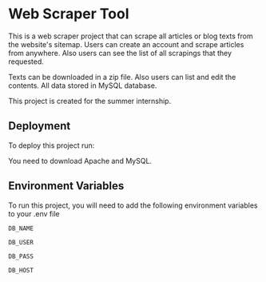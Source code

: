 # Web Scraper Tool

This is a web scraper project that can scrape all articles or blog texts from the website's sitemap. Users can create an account and scrape articles from anywhere. Also users can see the list of all scrapings that they requested. 

Texts can be downloaded in a zip file. Also users can list and edit the contents. All data stored in MySQL database.

This project is created for the summer internship.

## Deployment

To deploy this project run:

You need to download Apache and MySQL.
## Environment Variables

To run this project, you will need to add the following environment variables to your .env file

`DB_NAME`

`DB_USER`

`DB_PASS`

`DB_HOST`

